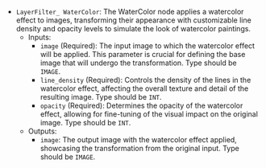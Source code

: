 - `LayerFilter_ WaterColor`: The WaterColor node applies a watercolor effect to images, transforming their appearance with customizable line density and opacity levels to simulate the look of watercolor paintings.
    - Inputs:
        - `image` (Required): The input image to which the watercolor effect will be applied. This parameter is crucial for defining the base image that will undergo the transformation. Type should be `IMAGE`.
        - `line_density` (Required): Controls the density of the lines in the watercolor effect, affecting the overall texture and detail of the resulting image. Type should be `INT`.
        - `opacity` (Required): Determines the opacity of the watercolor effect, allowing for fine-tuning of the visual impact on the original image. Type should be `INT`.
    - Outputs:
        - `image`: The output image with the watercolor effect applied, showcasing the transformation from the original input. Type should be `IMAGE`.
